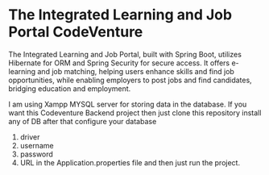 # The Integrated Learning and Job Portal CodeVenture
 The Integrated Learning and Job Portal, built with Spring Boot, utilizes Hibernate for ORM and Spring Security for secure access. It offers e-learning  and job matching, helping users enhance skills and find job opportunities, while enabling employers to post jobs and find candidates, bridging education and employment.

I am using Xampp MYSQL server for storing data in the database.
If you want this Codeventure Backend project then just clone this repository install any of DB after that configure your database
1. driver
2. username
3. password
4. URL
in the Application.properties file and then just run the project.
